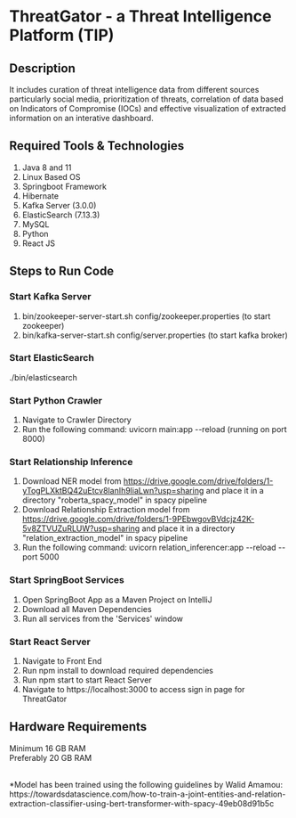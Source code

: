 # ThreatGator - a Threat Intelligence Platform (TIP)
## Description
It includes curation of threat intelligence data from different sources particularly social media, prioritization of threats, correlation of data based on Indicators of Compromise (IOCs) and effective visualization of extracted information on an interative dashboard. <br/>
## Required Tools & Technologies
1. Java 8 and 11
2. Linux Based OS
3. Springboot Framework
4. Hibernate
5. Kafka Server (3.0.0)
6. ElasticSearch (7.13.3)
7. MySQL
8. Python
9. React JS

## Steps to Run Code
### Start Kafka Server
1. bin/zookeeper-server-start.sh config/zookeeper.properties (to start zookeeper)
2. bin/kafka-server-start.sh config/server.properties (to start kafka broker)
### Start ElasticSearch
./bin/elasticsearch
### Start Python Crawler
1. Navigate to Crawler Directory
2. Run the following command: uvicorn main:app --reload (running on port 8000)
### Start Relationship Inference
1. Download NER model from https://drive.google.com/drive/folders/1-yTogPLXktBQ42uEtcv8lanIh9liaLwn?usp=sharing and place it in a directory "roberta_spacy_model" in spacy pipeline
2. Download Relationship Extraction model from https://drive.google.com/drive/folders/1-9PEbwgovBVdcjz42K-5v8ZTVUZuRLUW?usp=sharing and place it in a directory "relation_extraction_model" in spacy pipeline
3. Run the following command: uvicorn relation_inferencer:app --reload --port 5000
### Start SpringBoot Services
1. Open SpringBoot App as a Maven Project on IntelliJ
2. Download all Maven Dependencies
3. Run all services from the 'Services' window
### Start React Server
1. Navigate to Front End
2. Run npm install to download required dependencies
3. Run npm start to start React Server
4. Navigate to https://localhost:3000 to access sign in page for ThreatGator

## Hardware Requirements
Minimum 16 GB RAM <br/>
Preferably 20 GB RAM

<br/>
*Model has been trained using the following guidelines by Walid Amamou: https://towardsdatascience.com/how-to-train-a-joint-entities-and-relation-extraction-classifier-using-bert-transformer-with-spacy-49eb08d91b5c
